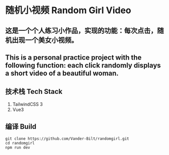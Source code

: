 # 随机小视频 Random Girl Video

## 这是一个个人练习小作品，实现的功能：每次点击，随机出现一个美女小视频。
## This is a personal practice project with the following function: each click randomly displays a short video of a beautiful woman.


## 技术栈 Tech Stack
1. TailwindCSS 3
2. Vue3

## 编译 Build

    git clone https://github.com/Vander-Bilt/randomgirl.git
    cd randomgirl
    npm run dev
